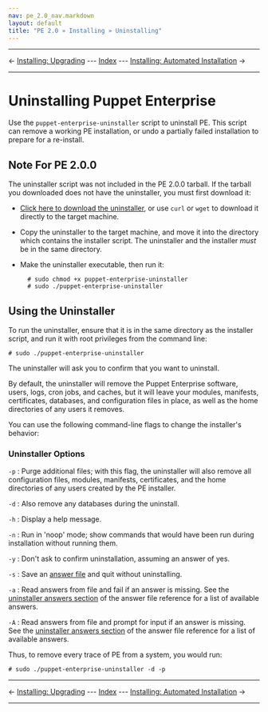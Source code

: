 ```yaml
---
nav: pe_2.0_nav.markdown
layout: default
title: "PE 2.0 » Installing » Uninstalling"
---
```


* * *

&larr; [Installing: Upgrading](./install_upgrading.html) --- [Index](./) --- [Installing: Automated Installation](./install_automated.html) &rarr;

* * *

Uninstalling Puppet Enterprise
=====

[uninstaller]: ./files/puppet-enterprise-uninstaller

Use the `puppet-enterprise-uninstaller` script to uninstall PE. This script can remove a working PE installation, or undo a partially failed installation to prepare for a re-install.

Note For PE 2.0.0
-----

The uninstaller script was not included in the PE 2.0.0 tarball. If the tarball you downloaded does not have the uninstaller, you must first download it:

* [Click here to download the uninstaller][uninstaller], or use `curl` or `wget` to download it directly to the target machine.
* Copy the uninstaller to the target machine, and move it into the directory which contains the installer script. The uninstaller and the installer _must_ be in the same directory.
* Make the uninstaller executable, then run it:

        # sudo chmod +x puppet-enterprise-uninstaller
        # sudo ./puppet-enterprise-uninstaller

Using the Uninstaller
-----

To run the uninstaller, ensure that it is in the same directory as the installer script, and run it with root privileges from the command line:

    # sudo ./puppet-enterprise-uninstaller

The uninstaller will ask you to confirm that you want to uninstall.

By default, the uninstaller will remove the Puppet Enterprise software, users, logs, cron jobs, and caches, but it will leave your modules, manifests, certificates, databases, and configuration files in place, as well as the home directories of any users it removes.

You can use the following command-line flags to change the installer's behavior:

### Uninstaller Options

`-p`
: Purge additional files; with this flag, the uninstaller will also remove all
  configuration files, modules, manifests, certificates, and the
  home directories of any users created by the PE installer.

`-d`
: Also remove any databases during the uninstall. 

`-h`
: Display a help message.

`-n`
: Run in 'noop' mode; show commands that would have been run
  during installation without running them.

`-y`
: Don't ask to confirm uninstallation, assuming an answer of yes.

`-s`
: Save an [answer file][answerfile] and quit without uninstalling.

`-a`
: Read answers from file and fail if an answer is missing. See the [uninstaller answers section][uninstaller_answers] of the answer file reference for a list of available answers.

`-A`
: Read answers from file and prompt for input if an answer is missing. See the [uninstaller answers section][uninstaller_answers] of the answer file reference for a list of available answers.

[uninstaller_answers]: ./install_answer_file_reference.html#uninstaller-answers
[answerfile]: ./install_automated.html

Thus, to remove every trace of PE from a system, you would run:

    # sudo ./puppet-enterprise-uninstaller -d -p

* * *

&larr; [Installing: Upgrading](./install_upgrading.html) --- [Index](./) --- [Installing: Automated Installation](./install_automated.html) &rarr;

* * *

